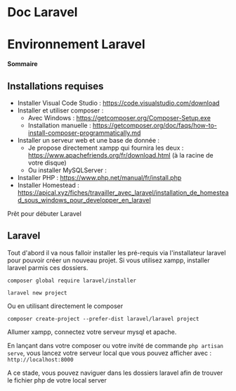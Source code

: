 # Doc Laravel


# **Environnement Laravel**

**Sommaire**

## Installations requises

* Installer Visual Code Studio : https://code.visualstudio.com/download
* Installer et utiliser composer :
    * Avec Windows : https://getcomposer.org/Composer-Setup.exe
    * Installation manuelle : https://getcomposer.org/doc/faqs/how-to-install-composer-programmatically.md
* Installer un serveur web et une base de donnée :
    * Je propose directement xampp qui fournira les deux : https://www.apachefriends.org/fr/download.html (à la racine de votre disque)
    * Ou installer MySQLServer : 
* Installer PHP : https://www.php.net/manual/fr/install.php
* Installer Homestead : https://apical.xyz/fiches/travailler_avec_laravel/installation_de_homestead_sous_windows_pour_developper_en_laravel

Prêt pour débuter Laravel

## Laravel

Tout d'abord il va nous falloir installer les pré-requis via l'installateur laravel pour pouvoir créer un nouveau projet.
Si vous utilisez xampp, installer laravel parmis ces dossiers.

```composer global require laravel/installer```

```laravel new project```

Ou en utilisant directement le composer

```composer create-project --prefer-dist laravel/laravel project```

Allumer xampp, connectez votre serveur mysql et apache. 

En lançant dans votre composer ou votre invité de commande ```php artisan serve```, vous lancez votre serveur local que vous pouvez afficher avec : `http://localhost:8000`

A ce stade, vous pouvez naviguer dans les dossiers laravel afin de trouver le fichier php de votre local server
